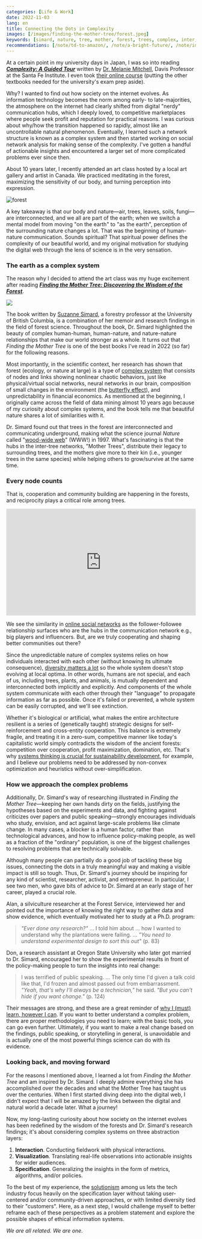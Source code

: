 ```yaml
---
categories: [Life & Work]
date: 2022-11-03
lang: en
title: Connecting the Dots in Complexity
images: [/images/finding-the-mother-tree/forest.jpeg]
keywords: [simard, nature, tree, mother, forest, trees, complex, inter, wisdom, hubs]
recommendations: [/note/td-to-amazon/, /note/a-bright-future/, /note/internet-for-the-people/]
---
```


At a certain point in my university days in Japan, I was so into reading [***Complexity: A Guided Tour***](https://amzn.to/3Wd4fK5) written by [Dr. Melanie Mitchell](https://melaniemitchell.me/), Davis Professor at the Santa Fe Institute. I even took [their online course](https://www.complexityexplorer.org/) (putting the other textbooks needed for the university's exam prep aside).

Why? I wanted to find out how society on the internet evolves. As information technology becomes the norm among early- to late-majorities, the atmosphere on the internet had clearly shifted from digital "nerdy" communication hubs, which I deeply loved, to competitive marketplaces where people seek profit and reputation for practical reasons. I was curious about why/how the transition happened so rapidly, almost like an uncontrollable natural phenomenon. Eventually, I learned such a network structure is known as a complex system and then started working on social network analysis for making sense of the complexity. I've gotten a handful of actionable insights and encountered a larger set of more complicated problems ever since then.

About 10 years later, I recently attended an art class hosted by a local art gallery and artist in Canada. We practiced meditating in the forest, maximizing the sensitivity of our body, and turning perception into expression. 

![forest](/images/finding-the-mother-tree/forest.jpeg)

A key takeaway is that our body and nature—air, trees, leaves, soils, fungi—are interconnected, and we all are part of the earth; when we switch a mental model from moving "on the earth" to "as the earth", perception of the surrounding nature changes a lot. That was the beginning of human-nature communication. Sounds spiritual? That spiritual power defines the complexity of our beautiful world, and my original motivation for studying the digital web through the lens of science is in the very sensation.

### The earth as a complex system

The reason why I decided to attend the art class was my huge excitement after reading [***Finding the Mother Tree: Discovering the Wisdom of the Forest***](https://www.amazon.ca/Finding-Mother-Tree-Discovering-Intelligence/dp/0735237751).

<a href="https://www.amazon.ca/Finding-Mother-Tree-Discovering-Intelligence/dp/0735237751?&linkCode=li2&tag=takuti-20&linkId=69f0f484b7c618e8e9f4f597bcaa5dce&language=en_CA&ref_=as_li_ss_il" target="_blank"><img border="0" src="//ws-na.amazon-adsystem.com/widgets/q?_encoding=UTF8&ASIN=0735237751&Format=_SL160_&ID=AsinImage&MarketPlace=CA&ServiceVersion=20070822&WS=1&tag=takuti-20&language=en_CA" ></a><img src="https://ir-ca.amazon-adsystem.com/e/ir?t=takuti-20&language=en_CA&l=li2&o=15&a=0735237751" width="1" height="1" border="0" alt="" style="border:none !important; margin:0px !important;" />

The book written by [Suzanne Simard](https://forestry.ubc.ca/faculty-profile/suzanne-simard/), a forestry professor at the University of British Columbia, is a combination of her memoir and research findings in the field of forest science. Throughout the book, Dr. Simard highlighted the beauty of complex human-human, human-nature, and nature-nature relationships that make our world stronger as a whole. It turns out that *Finding the Mother Tree* is one of the best books I've read in 2022 (so far) for the following reasons. 

Most importantly, in the scientific context, her research has shown that forest (ecology, or nature at large) is a type of [complex system](https://complexityexplained.github.io/) that consists of nodes and links showing nonlinear chaotic behaviors, just like physical/virtual social networks, neural networks in our brain, composition of small changes in the environment (the [butterfly effect](https://en.wikipedia.org/wiki/Butterfly_effect)), and unpredictability in financial economics. As mentioned at the beginning, I originally came across the field of data mining almost 10 years ago because of my curiosity about complex systems, and the book tells me that beautiful nature shares a lot of similarities with it.

Dr. Simard found out that trees in the forest are interconnected and communicating underground, making what the science journal *Nature* called "[wood-wide web](https://mothertreeproject.org/background/journal-articles/)" (WWW!) in 1997. What's fascinating is that the hubs in the inter-tree networks, "Mother Trees", distribute their legacy to surrounding trees, and the mothers give more to their kin (i.e., younger trees in the same species) while helping others to grow/survive at the same time.

### Every node counts 

That is, cooperation and community building are happening in the forests, and reciprocity plays a critical role among trees.

<div class="iframe-container"><div style="position:relative;height:0;padding-bottom:56.25%"><iframe src="https://embed.ted.com/talks/lang/en/suzanne_simard_how_trees_talk_to_each_other" width="854" height="480" style="position:absolute;left:0;top:0;width:100%;height:100%" frameborder="0" scrolling="no" allowfullscreen></iframe></div></div>

We see the similarity in [online social networks](https://www.google.com/search?sa=X&source=univ&tbm=isch&q=visualize+social+networks&hl=en&fir=Ojv2NngkrF0ZdM%252CTeTnDSkBWSnbwM%252C_%253BKTXlUJjJ0kOH7M%252CTeTnDSkBWSnbwM%252C_%253BI1JlfweCNw13oM%252CC1MnbWhv0pCXwM%252C_%253BwGJfg55TBEkE-M%252CyJaeN3HwHVo7CM%252C_%253BZqtev_CrmGlR1M%252CESamlZfOl5624M%252C_%253BDA-aZBsVvIUw-M%252Crv1jkxghWc-NgM%252C_%253B7cfbXchWmHVnuM%252CXI2lovcjv0awSM%252C_%253BQ8RJBWBuS1Qg-M%252C_UNvxAikovw53M%252C_%253BE4KtI43pXB5uVM%252CyJaeN3HwHVo7CM%252C_%253Be3_ou2b4Cs7-8M%252CPokiLh4EqTGqkM%252C_&usg=AI4_-kQu5etjGzRcMiIyH8pDpgkSvXwLMg&ved=2ahUKEwiWxfuM-5D7AhUHIjQIHc2mDp0Q7Al6BAhGEFk&biw=1280&bih=1336&dpr=2) as the follower-followee relationship surfaces who are the hubs in the communication network e.g., big players and influencers. But, are we truly cooperating and shaping better communities out there? 

Since the unpredictable nature of complex systems relies on how individuals interacted with each other (without knowing its ultimate consequence), [diversity matters a lot](/note/the-power-of-diverse-thinking/) so the whole system doesn't stop evolving at local optima. In other words, humans are not special, and each of us, including trees, plants, and animals, is mutually dependent and interconnected both implicitly and explicitly. And components of the whole system communicate with each other through their "language" to propagate information as far as possible. Once it's failed or prevented, a whole system can be easily corrupted, and we'll see extinction. 

Whether it's biological or artificial, what makes the entire architecture resilient is a series of (genetically taught) strategic designs for self-reinforcement and cross-entity cooperation. This balance is extremely fragile, and treating it in a zero-sum, competitive manner like today's capitalistic world simply contradicts the wisdom of the ancient forests: competition over cooperation, profit maximization, domination, etc. That's why [systems thinking is crucial for sustainability development](/note/a-bright-future/), for example, and I believe our problems need to be addressed by non-convex optimization and heuristics without over-simplification.

### How we approach the complex problems

Additionally, Dr. Simard's way of researching illustrated in *Finding the Mother Tree*—keeping her own hands dirty on the fields, justifying the hypotheses based on the experiments and data, and fighting against criticizes over papers and public speaking—strongly encourages individuals who study, envision, and act against large-scale problems like climate change. In many cases, a blocker is a human factor, rather than technological advances, and how to influence policy-making people, as well as a fraction of the "ordinary" population, is one of the biggest challenges to resolving problems that are technically solvable. 

Although many people can partially do a good job of tackling these big issues, connecting the dots in a truly meaningful way and making a visible impact is still so tough. Thus, Dr. Simard's journey should be inspiring for any kind of scientist, researcher, activist, and entrepreneur. In particular, I see two men, who gave bits of advice to Dr. Simard at an early stage of her career, played a crucial role.

Alan, a silviculture researcher at the Forest Service, interviewed her and pointed out the importance of knowing the right way to gather data and show evidence, which eventually motivated her to study at a Ph.D. program:

> *"Ever done any research?"* … I told him about … how I wanted to understand why the plantations were failing. … *"You need to understand experimental design to sort this out"* (p. 83)

Don, a research assistant at Oregon State University who later got married to Dr. Simard, encouraged her to show the experimental results in front of the policy-making people to turn the insights into real change:

> I was terrified of public speaking. … The only time I'd given a talk cold like that, I'd frozen and almost passed out from embarrassment. *"Yeah, that's why I'll always be a technician,"* he said. *"But you can't hide if you want change."* (p. 124)

Their messages are strong, and these are a great reminder of [why I (must) learn, however I can](/note/goes-back-to-school/). If you want to better understand a complex problem, there are proper methodologies you need to learn; with the basic tools, you can go even further. Ultimately, if you want to make a real change based on the findings, public speaking, or storytelling in general, is unavoidable and is actually one of the most powerful things science can do with its evidence. 

### Looking back, and moving forward

For the reasons I mentioned above, I learned a lot from *Finding the Mother Tree* and am inspired by Dr. Simard. I deeply admire everything she has accomplished over the decades and what the Mother Tree has taught us over the centuries. When I first started diving deep into the digital web, I didn't expect that I will be amazed by the links between the digital and natural world a decade later. What a journey! 

Now, my long-lasting curiosity about how society on the internet evolves has been redefined by the wisdom of the forests and Dr. Simard's research findings; it's about considering complex systems on three abstraction layers:

1. **Interaction**. Conducting fieldwork with physical interactions.
2. **Visualization**. Translating real-life observations into actionable insights for wider audiences. 
3. **Specification**. Generalizing the insights in the form of metrics, algorithms, and/or policies.

To the best of my experience, the [solutionism](/note/internet-for-the-people/) among us lets the tech industry focus heavily on the specification layer without taking user-centered and/or community-driven approaches, or with limited diversity tied to their "customers". Here, as a next step, I would challenge myself to better reframe each of these perspectives as a problem statement and explore the possible shapes of ethical information systems.

*We are all related. We are one.*

